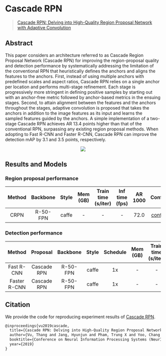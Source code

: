 # Cascade RPN

> [Cascade RPN: Delving into High-Quality Region Proposal Network with Adaptive Convolution](https://arxiv.org/abs/1909.06720)

<!-- [ALGORITHM] -->

## Abstract

This paper considers an architecture referred to as Cascade Region Proposal Network (Cascade RPN) for improving the region-proposal quality and detection performance by systematically addressing the limitation of the conventional RPN that heuristically defines the anchors and aligns the features to the anchors. First, instead of using multiple anchors with predefined scales and aspect ratios, Cascade RPN relies on a single anchor per location and performs multi-stage refinement. Each stage is progressively more stringent in defining positive samples by starting out with an anchor-free metric followed by anchor-based metrics in the ensuing stages. Second, to attain alignment between the features and the anchors throughout the stages, adaptive convolution is proposed that takes the anchors in addition to the image features as its input and learns the sampled features guided by the anchors. A simple implementation of a two-stage Cascade RPN achieves AR 13.4 points higher than that of the conventional RPN, surpassing any existing region proposal methods. When adopting to Fast R-CNN and Faster R-CNN, Cascade RPN can improve the detection mAP by 3.1 and 3.5 points, respectively.

<div align=center>
<img src="https://user-images.githubusercontent.com/40661020/143872368-1580193a-d19c-4723-a579-c7ed2d5da4d1.png"/>
</div>

## Results and Models

### Region proposal performance

| Method | Backbone | Style | Mem (GB) | Train time (s/iter) | Inf time (fps) | AR 1000 |                      Config                      |                                                                              Download                                                                               |
| :----: | :------: | :---: | :------: | :-----------------: | :------------: | :-----: | :----------------------------------------------: | :-----------------------------------------------------------------------------------------------------------------------------------------------------------------: |
|  CRPN  | R-50-FPN | caffe |    -     |          -          |       -        |  72.0   | [config](./cascade-rpn_r50-caffe_fpn_1x_coco.py) | [model](https://pub-ed9ed750ddcc469da251e2d1a2cea382.r2.dev/mmdetection/v2.0/cascade_rpn/crpn_r50_caffe_fpn_1x_coco/cascade_rpn_r50_caffe_fpn_1x_coco-7aa93cef.pth) |

### Detection performance

|    Method    |  Proposal   | Backbone | Style | Schedule | Mem (GB) | Train time (s/iter) | Inf time (fps) | box AP |                            Config                            |                                                                                       Download                                                                                       |
| :----------: | :---------: | :------: | :---: | :------: | :------: | :-----------------: | :------------: | :----: | :----------------------------------------------------------: | :----------------------------------------------------------------------------------------------------------------------------------------------------------------------------------: |
|  Fast R-CNN  | Cascade RPN | R-50-FPN | caffe |    1x    |    -     |          -          |       -        |  39.9  |  [config](./cascade-rpn_fast-rcnn_r50-caffe_fpn_1x_coco.py)  |   [model](https://pub-ed9ed750ddcc469da251e2d1a2cea382.r2.dev/mmdetection/v2.0/cascade_rpn/crpn_fast_rcnn_r50_caffe_fpn_1x_coco/crpn_fast_rcnn_r50_caffe_fpn_1x_coco-cb486e66.pth)   |
| Faster R-CNN | Cascade RPN | R-50-FPN | caffe |    1x    |    -     |          -          |       -        |  40.4  | [config](./cascade-rpn_faster-rcnn_r50-caffe_fpn_1x_coco.py) | [model](https://pub-ed9ed750ddcc469da251e2d1a2cea382.r2.dev/mmdetection/v2.0/cascade_rpn/crpn_faster_rcnn_r50_caffe_fpn_1x_coco/crpn_faster_rcnn_r50_caffe_fpn_1x_coco-c8283cca.pth) |

## Citation

We provide the code for reproducing experiment results of [Cascade RPN](https://arxiv.org/abs/1909.06720).

```latex
@inproceedings{vu2019cascade,
  title={Cascade RPN: Delving into High-Quality Region Proposal Network with Adaptive Convolution},
  author={Vu, Thang and Jang, Hyunjun and Pham, Trung X and Yoo, Chang D},
  booktitle={Conference on Neural Information Processing Systems (NeurIPS)},
  year={2019}
}
```
